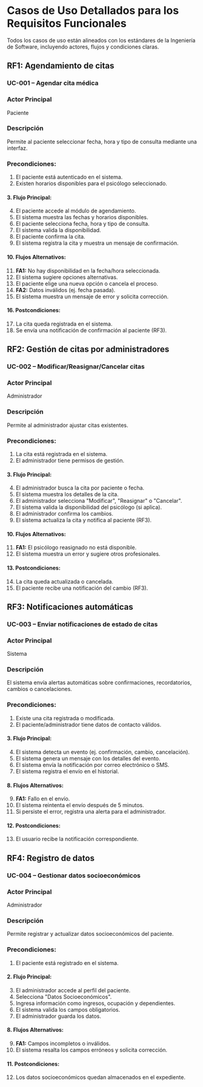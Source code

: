 # Casos de Uso Detallados para los Requisitos Funcionales
Todos los casos de uso están alineados con los estándares de la Ingeniería de Software, incluyendo actores, flujos y condiciones claras.
## RF1: Agendamiento de citas
### UC-001 – Agendar cita médica

### Actor Principal
Paciente

### Descripción
Permite al paciente seleccionar fecha, hora y tipo de consulta mediante una interfaz.
### Precondiciones:
1.	El paciente está autenticado en el sistema.
2.	Existen horarios disponibles para el psicólogo seleccionado.

#### 3. Flujo Principal:
4.	El paciente accede al módulo de agendamiento.
5.	El sistema muestra las fechas y horarios disponibles.
6.	El paciente selecciona fecha, hora y tipo de consulta.
7.	El sistema valida la disponibilidad.
8.	El paciente confirma la cita.
9.	El sistema registra la cita y muestra un mensaje de confirmación.
#### 10. Flujos Alternativos:
11.	**FA1:** No hay disponibilidad en la fecha/hora seleccionada.
12.	El sistema sugiere opciones alternativas.
13.	El paciente elige una nueva opción o cancela el proceso.
14.	**FA2:** Datos inválidos (ej. fecha pasada).
15.	El sistema muestra un mensaje de error y solicita corrección.

#### 16.	Postcondiciones:
17.	La cita queda registrada en el sistema.
18.	Se envía una notificación de confirmación al paciente (RF3).

## RF2: Gestión de citas por administradores
### UC-002 – Modificar/Reasignar/Cancelar citas

### Actor Principal
Administrador

### Descripción
Permite al administrador ajustar citas existentes.

### Precondiciones:
1.	La cita está registrada en el sistema.
2.	El administrador tiene permisos de gestión.
#### 3.	Flujo Principal:
4.	El administrador busca la cita por paciente o fecha.
5.	El sistema muestra los detalles de la cita.
6.	El administrador selecciona "Modificar", "Reasignar" o "Cancelar".
7.	El sistema valida la disponibilidad del psicólogo (si aplica).
8.	El administrador confirma los cambios.
9.	El sistema actualiza la cita y notifica al paciente (RF3).
#### 10.	Flujos Alternativos:
11.	**FA1:** El psicólogo reasignado no está disponible.
12.	El sistema muestra un error y sugiere otros profesionales.
#### 13.	Postcondiciones:
14.	La cita queda actualizada o cancelada.
15.	El paciente recibe una notificación del cambio (RF3).

## RF3: Notificaciones automáticas

### UC-003 – Enviar notificaciones de estado de citas
### Actor Principal
Sistema

### Descripción
El sistema envía alertas automáticas sobre confirmaciones, recordatorios, cambios o cancelaciones.

### Precondiciones:
1.	Existe una cita registrada o modificada.
2.	El paciente/administrador tiene datos de contacto válidos.
#### 3.	Flujo Principal:
4.	El sistema detecta un evento (ej. confirmación, cambio, cancelación).
5.	El sistema genera un mensaje con los detalles del evento.
6.	El sistema envía la notificación por correo electrónico o SMS.
7.	El sistema registra el envío en el historial.
#### 8.	Flujos Alternativos:
9.	**FA1:** Fallo en el envío.
10.	El sistema reintenta el envío después de 5 minutos.
11.	Si persiste el error, registra una alerta para el administrador.
#### 12.	Postcondiciones:
13.	El usuario recibe la notificación correspondiente.

## RF4: Registro de datos
### UC-004 – Gestionar datos socioeconómicos

### Actor Principal
Administrador
### Descripción
Permite registrar y actualizar datos socioeconómicos del paciente.

### Precondiciones:
1.	El paciente está registrado en el sistema.
#### 2.	Flujo Principal:
3.	El administrador accede al perfil del paciente.
4.	Selecciona "Datos Socioeconómicos".
5.	Ingresa información como ingresos, ocupación y dependientes.
6.	El sistema valida los campos obligatorios.
7.	El administrador guarda los datos.
#### 8.	Flujos Alternativos:
9.	**FA1:** Campos incompletos o inválidos.
10.	El sistema resalta los campos erróneos y solicita corrección.
#### 11. Postcondiciones:
12.	Los datos socioeconómicos quedan almacenados en el expediente.
